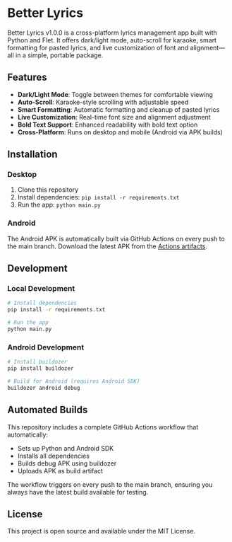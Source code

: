 # Better Lyrics

Better Lyrics v1.0.0 is a cross-platform lyrics management app built with Python and Flet. It offers dark/light mode, auto-scroll for karaoke, smart formatting for pasted lyrics, and live customization of font and alignment—all in a simple, portable package.

## Features

- **Dark/Light Mode**: Toggle between themes for comfortable viewing
- **Auto-Scroll**: Karaoke-style scrolling with adjustable speed
- **Smart Formatting**: Automatic formatting and cleanup of pasted lyrics
- **Live Customization**: Real-time font size and alignment adjustment
- **Bold Text Support**: Enhanced readability with bold text option
- **Cross-Platform**: Runs on desktop and mobile (Android via APK builds)

## Installation

### Desktop

1. Clone this repository
2. Install dependencies: `pip install -r requirements.txt`
3. Run the app: `python main.py`

### Android

The Android APK is automatically built via GitHub Actions on every push to the main branch. Download the latest APK from the [Actions artifacts](../../actions).

## Development

### Local Development

```bash
# Install dependencies
pip install -r requirements.txt

# Run the app
python main.py
```

### Android Development

```bash
# Install buildozer
pip install buildozer

# Build for Android (requires Android SDK)
buildozer android debug
```

## Automated Builds

This repository includes a complete GitHub Actions workflow that automatically:

- Sets up Python and Android SDK
- Installs all dependencies
- Builds debug APK using buildozer
- Uploads APK as build artifact

The workflow triggers on every push to the main branch, ensuring you always have the latest build available for testing.

## License

This project is open source and available under the MIT License.
